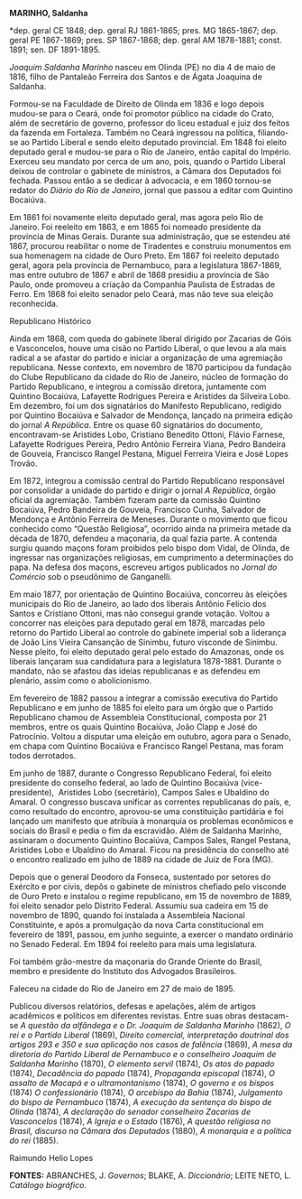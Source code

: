**MARINHO, Saldanha**

\*dep. geral CE 1848; dep. geral RJ 1861-1865; pres. MG 1865-1867; dep.
geral PE 1867-1869; pres. SP 1867-1868; dep. geral AM 1878-1881; const.
1891; sen. DF 1891-1895.

*Joaquim Saldanha Marinho* nasceu em Olinda (PE) no dia 4 de maio de
1816, filho de Pantaleão Ferreira dos Santos e de Ágata Joaquina de
Saldanha.

Formou-se na Faculdade de Direito de Olinda em 1836 e logo depois
mudou-se para o Ceará, onde foi promotor público na cidade do Crato,
além de secretário de governo, professor do liceu estadual e juiz dos
feitos da fazenda em Fortaleza. Também no Ceará ingressou na política,
filiando-se ao Partido Liberal e sendo eleito deputado provincial. Em
1848 foi eleito deputado geral e mudou-se para o Rio de Janeiro, então
capital do Império. Exerceu seu mandato por cerca de um ano, pois,
quando o Partido Liberal deixou de controlar o gabinete de ministros, a
Câmara dos Deputados foi fechada. Passou então a se dedicar à advocacia,
e em 1860 tornou-se redator do *Diário do Rio de Janeiro*, jornal que
passou a editar com Quintino Bocaiúva.

Em 1861 foi novamente eleito deputado geral, mas agora pelo Rio de
Janeiro. Foi reeleito em 1863, e em 1865 foi nomeado presidente da
província de Minas Gerais. Durante sua administração, que se estendeu
até 1867, procurou reabilitar o nome de Tiradentes e construiu
monumentos em sua homenagem na cidade de Ouro Preto. Em 1867 foi
reeleito deputado geral, agora pela província de Pernambuco, para a
legislatura 1867-1869, mas entre outubro de 1867 e abril de 1868
presidiu a província de São Paulo, onde promoveu a criação da Companhia
Paulista de Estradas de Ferro. Em 1868 foi eleito senador pelo Ceará,
mas não teve sua eleição reconhecida.

Republicano Histórico

Ainda em 1868, com queda do gabinete liberal dirigido por Zacarias de
Góis e Vasconcelos, houve uma cisão no Partido Liberal, o que levou a
ala mais radical a se afastar do partido e iniciar a organização de uma
agremiação republicana. Nesse contexto, em novembro de 1870 participou
da fundação do Clube Republicano da cidade do Rio de Janeiro, núcleo de
formação do Partido Republicano, e integrou a comissão diretora,
juntamente com Quintino Bocaiúva, Lafayette Rodrigues Pereira e
Aristides da Silveira Lobo. Em dezembro, foi um dos signatários do
Manifesto Republicano, redigido por Quintino Bocaiúva e Salvador de
Mendonça, lançado na primeira edição do jornal *A República*. Entre os
quase 60 signatários do documento, encontravam-se Aristides Lobo,
Cristiano Benedito Ottoni, Flávio Farnese, Lafayette Rodrigues Pereira,
Pedro Antônio Ferreira Viana, Pedro Bandeira de Gouveia, Francisco
Rangel Pestana, Miguel Ferreira Vieira e José Lopes Trovão.

Em 1872, integrou a comissão central do Partido Republicano responsável
por consolidar a unidade do partido e dirigir o jornal *A República*,
órgão oficial da agremiação. Também fizeram parte da comissão Quintino
Bocaiúva, Pedro Bandeira de Gouveia, Francisco Cunha, Salvador de
Mendonça e Antônio Ferreira de Meneses. Durante o movimento que ficou
conhecido como “Questão Religiosa”, ocorrido ainda na primeira metade da
década de 1870, defendeu a maçonaria, da qual fazia parte. A contenda
surgiu quando maçons foram proibidos pelo bispo dom Vidal, de Olinda, de
ingressar nas organizações religiosas, em cumprimento a determinações do
papa. Na defesa dos maçons, escreveu artigos publicados no *Jornal do
Comércio* sob o pseudônimo de Ganganelli.

Em maio 1877, por orientação de Quintino Bocaiúva, concorreu às eleições
municipais do Rio de Janeiro, ao lado dos liberais Antônio Felício dos
Santos e Cristiano Ottoni, mas não consegui grande votação. Voltou a
concorrer nas eleições para deputado geral em 1878, marcadas pelo
retorno do Partido Liberal ao controle do gabinete imperial sob a
liderança de João Lins Vieira Cansanção de Sinimbu, futuro visconde de
Sinimbu. Nesse pleito, foi eleito deputado geral pelo estado do
Amazonas, onde os liberais lançaram sua candidatura para a legislatura
1878-1881. Durante o mandato, não se afastou das ideias republicanas e
as defendeu em plenário, assim como o abolicionismo.

Em fevereiro de 1882 passou a integrar a comissão executiva do Partido
Republicano e em junho de 1885 foi eleito para um órgão que o Partido
Republicano chamou de Assembleia Constitucional, composta por 21
membros, entre os quais Quintino Bocaiúva, João Clapp e José do
Patrocínio. Voltou a disputar uma eleição em outubro, agora para o
Senado, em chapa com Quintino Bocaiúva e Francisco Rangel Pestana, mas
foram todos derrotados.

Em junho de 1887, durante o Congresso Republicano Federal, foi eleito
presidente do conselho federal, ao lado de Quintino Bocaiúva
(vice-presidente),  Aristides Lobo (secretário), Campos Sales e Ubaldino
do Amaral. O congresso buscava unificar as correntes republicanas do
país, e, como resultado do encontro, aprovou-se uma constituição
partidária e foi lançado um manifesto que atribuía à monarquia os
problemas econômicos e sociais do Brasil e pedia o fim da escravidão.
Além de Saldanha Marinho, assinaram o documento Quintino Bocaiúva,
Campos Sales, Rangel Pestana, Aristides Lobo e Ubaldino do Amaral. Ficou
na presidência do conselho até o encontro realizado em julho de 1889 na
cidade de Juiz de Fora (MG).

Depois que o general Deodoro da Fonseca, sustentado por setores do
Exército e por civis, depôs o gabinete de ministros chefiado pelo
visconde de Ouro Preto e instalou o regime republicano, em 15 de
novembro de 1889, foi eleito senador pelo Distrito Federal. Assumiu sua
cadeira em 15 de novembro de 1890, quando foi instalada a Assembleia
Nacional Constituinte, e após a promulgação da nova Carta constitucional
em fevereiro de 1891, passou, em junho seguinte, a exercer o mandato
ordinário no Senado Federal. Em 1894 foi reeleito para mais uma
legislatura.

Foi também grão-mestre da maçonaria do Grande Oriente do Brasil, membro
e presidente do Instituto dos Advogados Brasileiros.

Faleceu na cidade do Rio de Janeiro em 27 de maio de 1895.

Publicou diversos relatórios, defesas e apelações, além de artigos
acadêmicos e políticos em diferentes revistas. Entre suas obras
destacam-se *A questão da alfândega e o Dr. Joaquim de Saldanha Marinho*
(1862), *O rei e o Partido Liberal* (1869), *Direito comercial,
interpretação doutrinal dos artigos 293 e 350 e sua aplicação nos casos
de falência* (1869), *A mesa da diretoria do Partido Liberal de
Pernambuco e o conselheiro Joaquim de Saldanha Marinho* (1870), *O
elemento servil* (1874), *Os atos do papado* (1874), *Decadência do
papado* (1874), *Propaganda episcopal* (1874), *O assalto de Macapá e o
ultramontanismo* (1874), *O* g*overno e os bispos* (1874) *O
confessionário* (1874), *O arcebispo da Bahia* (1874), *Julgamento do
bispo de Pernambuco* (1874), *A execução da sentença do bispo de*
*Olinda* (1874), *A declaração do senador conselheiro Zacarias de
Vasconcelos* (1874), *A Igreja e o Estado* (1876), *A questão religiosa
no Brasil, discurso na Câmara dos Deputados* (1880), *A monarquia e a
política do rei* (1885).

Raimundo Helio Lopes

**FONTES:** ABRANCHES, J. *Governos*; BLAKE, A. *Diccionário*; LEITE
NETO, L. *Catálogo biográfico.*
